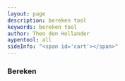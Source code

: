 ```yaml
---
layout: page
description: bereken tool
keywords: bereken tool
author: Theo den Hollander
aypentool: all
sideInfo: "<span id='cart'></span>"
---
```

<div class="dontprint">
<h3>Bereken</h3>
<div id="toolLoader"></div>
<div id="toolInfo"></div>
</div>
